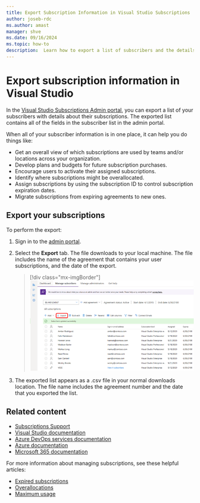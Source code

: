 ```yaml
---
title: Export Subscription Information in Visual Studio Subscriptions
author: joseb-rdc
ms.author: amast
manager: shve
ms.date: 09/16/2024
ms.topic: how-to
description:  Learn how to export a list of subscribers and the details of their subscription assignments.
---
```


# Export subscription information in Visual Studio

In the [Visual Studio Subscriptions Admin portal](https://manage.visualstudio.com), you can export a list of your subscribers with details about their subscriptions. The exported list contains all of the fields in the subscriber list in the admin portal.

When all of your subscriber information is in one place, it can help you do things like:

* Get an overall view of which subscriptions are used by teams and/or locations across your organization.
* Develop plans and budgets for future subscription purchases.
* Encourage users to activate their assigned subscriptions.
* Identify where subscriptions might be overallocated.
* Assign subscriptions by using the subscription ID to control subscription expiration dates.
* Migrate subscriptions from expiring agreements to new ones.  

## Export your subscriptions

To perform the export:

1. Sign in to the [admin portal](https://manage.visualstudio.com).
2. Select the **Export** tab. The file downloads to your local machine. The file includes the name of the agreement that contains your user subscriptions, and the date of the export.

   > [!div class="mx-imgBorder"]
   > ![Export subscribers](_img/exporting-subscriptions/exporting-subscriptions.png "Screenshot of the Manage subscribers page in the admin portal. The Export menu item is highlighted.")

3. The exported list appears as a .csv file in your normal downloads location. The file name includes the agreement number and the date that you exported the list.  

## Related content

* [Subscriptions Support](https://aka.ms/vsadminhelp)
* [Visual Studio documentation](/visualstudio/)
* [Azure DevOps services documentation](/azure/devops/)
* [Azure documentation](/azure/)
* [Microsoft 365 documentation](/microsoft-365/)

For more information about managing subscriptions, see these helpful articles:
* [Expired subscriptions](handle-expired-license.md)
* [Overallocations](handle-overclaimed-license.md)
* [Maximum usage](maximum-usage.md)
